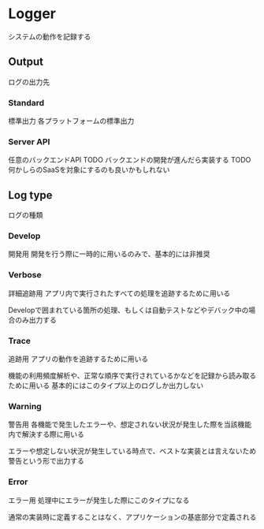 # Logger

システムの動作を記録する

## Output

ログの出力先

### Standard

標準出力
各プラットフォームの標準出力

### Server API

任意のバックエンドAPI
TODO バックエンドの開発が進んだら実装する
TODO 何かしらのSaaSを対象にするのも良いかもしれない

## Log type

ログの種類

### Develop

開発用
開発を行う際に一時的に用いるのみで、基本的には非推奨

### Verbose

詳細追跡用
アプリ内で実行されたすべての処理を追跡するために用いる

Developで囲まれている箇所の処理、もしくは自動テストなどやデバック中の場合のみ出力する

### Trace

追跡用
アプリの動作を追跡するために用いる

機能の利用頻度解析や、正常な順序で実行されているかなどを記録から読み取るために用いる
基本的にはこのタイプ以上のログしか出力しない

### Warning

警告用
各機能で発生したエラーや、想定されない状況が発生した際を当該機能内で解決する際に用いる

エラーや想定しない状況が発生している時点で、ベストな実装とは言えないため警告という形で出力する

### Error

エラー用
処理中にエラーが発生した際にこのタイプになる

通常の実装時に定義することはなく、アプリケーションの基底部分で定義される